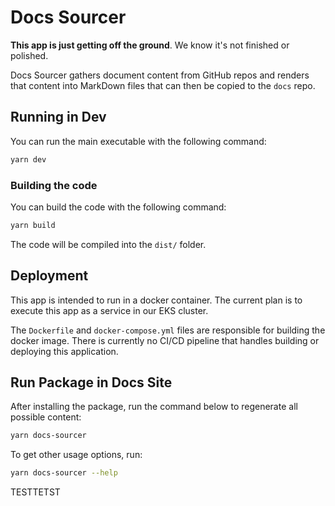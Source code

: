 # Docs Sourcer

**This app is just getting off the ground**. We know it's not finished or polished.

Docs Sourcer gathers document content from GitHub repos and renders that content
into MarkDown files that can then be copied to the `docs` repo.

## Running in Dev

You can run the main executable with the following command:

```bash
yarn dev
```

### Building the code

You can build the code with the following command:

```bash
yarn build
```

The code will be compiled into the `dist/` folder.

## Deployment

This app is intended to run in a docker container. The current plan is to
execute this app as a service in our EKS cluster.

The `Dockerfile` and `docker-compose.yml` files are responsible for building the docker image.
There is currently no CI/CD pipeline that handles building or deploying this application.

## Run Package in Docs Site

After installing the package, run the command below to regenerate all possible content:

```bash
yarn docs-sourcer
```

To get other usage options, run:

```bash
yarn docs-sourcer --help
```


TESTTETST


<!-- ##DOCS-SOURCER-START
{"sourcePlugin":"docs-sourcer-readme","hash":"31b0315057364d18a8693208ef2df9fe"}
##DOCS-SOURCER-END -->
